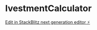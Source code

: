 # IvestmentCalculator

[Edit in StackBlitz next generation editor ⚡️](https://stackblitz.com/~/github.com/AathiKrishna-JR/IvestmentCalculator)
